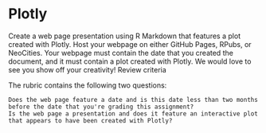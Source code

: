 # Plotly

Create a web page presentation using R Markdown that features a plot created with Plotly. Host your webpage on either GitHub Pages, RPubs, or NeoCities. Your webpage must contain the date that you created the document, and it must contain a plot created with Plotly. We would love to see you show off your creativity! 
Review criteria

The rubric contains the following two questions:

    Does the web page feature a date and is this date less than two months before the date that you're grading this assignment?
    Is the web page a presentation and does it feature an interactive plot that appears to have been created with Plotly?
